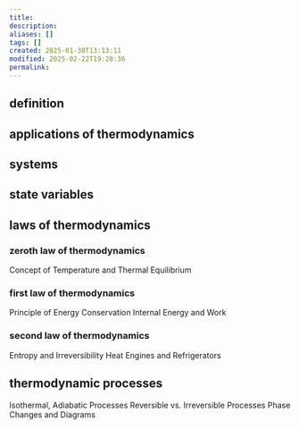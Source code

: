 ```yaml
---
title: 
description: 
aliases: []
tags: []
created: 2025-01-30T13:13:11
modified: 2025-02-22T19:28:36
permalink:
---
```


## definition

## applications of thermodynamics

## systems

## state variables

## laws of thermodynamics

### zeroth law of thermodynamics

Concept of Temperature and Thermal Equilibrium

### first law of thermodynamics

Principle of Energy Conservation
Internal Energy and Work

### second law of thermodynamics

Entropy and Irreversibility
Heat Engines and Refrigerators

## thermodynamic processes

Isothermal, Adiabatic Processes
Reversible vs. Irreversible Processes
Phase Changes and Diagrams
